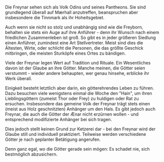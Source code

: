 Die Freynar sehen sich als Volk Odins und seines Pantheons. Sie sind grundlegend überall auf Mærhall anzutreffen, beanspruchen aber insbesondere die Tinnmark als ihr Hoheitsgebiet. 

Auch wenn sie nicht so stolz und unabhängig sind wie die Freyborn, behalten sie stets ein Auge auf ihre Anführer - denn ihr Wunsch nach einem friedlichen Zusammenleben ist groß.
So gibt es in jeder größeren Siedlung einen Anführer, zumindest eine Art Stellvertreter. Meist sind dies die Ältesten, Wirte, oder schlicht die Personen, die das größte Geschick mitbringen, die meisten Sturköpfe eines Ortes zu bändigen.

Viele der Freynar legen Wert auf Tradition und Rituale. Ein Wesentliches davon ist der Glaube an ihre Götter. Manche meinen, die Götter seien verstummt - wieder andere behaupten, wer genau hinsehe, erblicke ihr Werk überall. 

Einigkeit besteht letztlich aber darin, ein götterehrendes Leben zu führen. Dazu besuchen viele wenigstens einmal die Woche den "Hain", um ihren Lieblingsgöttern (zumeist Thor oder Frey) zu huldigen oder Rat zu ersuchen. Insbesondere das gemeine Volk der Freynar trägt stets einen (meist aus Holz geschnitzten) Anhänger um den Hals. Es gibt jedoch auch Freynar, die auch die Götter der Ænar nicht erzürnen wollen - und entsprechend modifizierte Anhänger bei sich tragen.

Dies jedoch stellt keinen Grund zur Ketzerei dar - bei den Freynar wird der Glaube still und individuell praktiziert. Teilweise werden verschiedene Götter je nach geplanter Betätigung angerufen.

Denn ganz egal, wo die Götter gerade sein mögen: Es schadet nie, sich bestmöglich abzusichern.